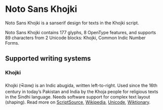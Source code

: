 
# Noto Sans Khojki

Noto Sans Khojki is a sanserif design for texts in the Khojki script. 

Noto Sans Khojki contains 177 glyphs, 8 OpenType features, and supports 89 characters from 2 Unicode blocks: Khojki, Common Indic Number Forms.


## Supported writing systems


### Khojki

Khojki (𑈉𑈲𑈐𑈈𑈮) is an Indic abugida, written left-to-right. Used since the 16th century in today’s Pakistan and India by the Khoja people for religious texts in the Sindhi language. Needs software support for complex text layout (shaping). Read more on [ScriptSource](https://scriptsource.org/scr/Khoj), [Wikipedia](https://en.wikipedia.org/wiki/ISO_15924:Khoj), [Unicode](https://www.unicode.org/versions/Unicode13.0.0/ch15.pdf#G81423), [Wiktionary](https://en.wiktionary.org/wiki/Category:Khojki_script).

